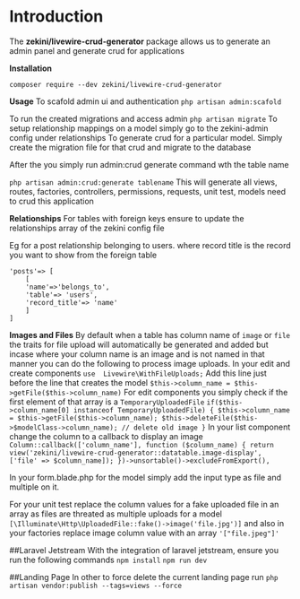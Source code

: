 
  

# Introduction

 
The **zekini/livewire-crud-generator** package allows us to generate an admin panel and generate crud for applications

 
**Installation**

`composer require --dev zekini/livewire-crud-generator`

**Usage**
To scafold admin ui and authentication
`php artisan admin:scafold`

To run the created migrations and access admin
`php artisan migrate`
To setup relationship mappings on a model simply go to the zekini-admin config under relationships
To generate crud for a particular model. Simply create the migration file for that crud and migrate to the database

After the you simply run admin:crud generate command wth the table name

`php artisan admin:crud:generate tablename`
This will generate all views, routes, factories, controllers, permissions, requests, unit test, models need to crud this application

**Relationships**
For tables with foreign keys ensure to update the relationships array of the zekini config file

Eg for a post relationship belonging to users. where record title is the record you want to show from the foreign table

	'posts'=> [
		[
		'name'=>'belongs_to',
		'table'=> 'users',
		'record_title'=> 'name'
		]
	]

**Images and Files**
By default when a table has  column name of `image` or `file` the traits for file upload will automatically be generated and added but incase where your column name is an image and is not named in that manner you can do the following to process image uploads.
In your edit and create components
	`use  Livewire\WithFileUploads;`
	Add this line just before the line that creates the model
	`$this->column_name = $this->getFile($this->column_name)`
	For edit components you simply check if the first element of that array is a `TemporaryUploadedFile`
	`if($this->column_name[0] instanceof TemporaryUploadedFile) {
	$this->column_name = $this->getFile($this->column_name);
	$this->deleteFile($this->$modelClass->column_name); // delete old image
	}`
In your list component change the column to a callback to display an image
`Column::callback(['column_name'], function ($column_name) {
		return view('zekini/livewire-crud-generator::datatable.image-display', ['file' => $column_name]);
})->unsortable()->excludeFromExport(),`

In your form.blade.php for the model simply add the input type as file and multiple on it.

For your unit test replace the column values for a fake uploaded file in an array as files are threated as multiple uploads for a model `[\Illuminate\Http\UploadedFile::fake()->image('file.jpg')]` and also in your factories replace image column value with an array `'["file.jpeg"]'`


##Laravel Jetstream
With the integration of laravel jetstream, ensure you run the following commands
`npm install`
`npm run dev`

##Landing Page
In other to force delete the current landing page run
`php artisan vendor:publish --tags=views --force`